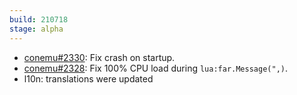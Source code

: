 ```yaml
---
build: 210718
stage: alpha
---
```


* [conemu#2330](https://github.com/Maximus5/ConEmu/issues/2330): Fix crash on startup.
* [conemu#2328](https://github.com/Maximus5/ConEmu/issues/2328): Fix 100% CPU load during `lua:far.Message(",)`.
* l10n: translations were updated
